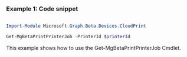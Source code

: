 ### Example 1: Code snippet

```powershell

Import-Module Microsoft.Graph.Beta.Devices.CloudPrint

Get-MgBetaPrintPrinterJob -PrinterId $printerId

```
This example shows how to use the Get-MgBetaPrintPrinterJob Cmdlet.

